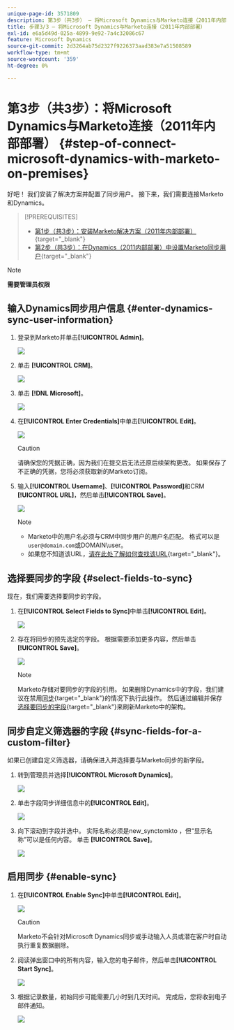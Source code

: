 ```yaml
---
unique-page-id: 3571809
description: 第3步（共3步） — 将Microsoft Dynamics与Marketo连接（2011年内部部署） — Marketo文档 — 产品文档
title: 步骤3/3 — 将Microsoft Dynamics与Marketo连接（2011年内部部署）
exl-id: e6a5d49d-025a-4899-9e92-7a4c32086c67
feature: Microsoft Dynamics
source-git-commit: 2d3264ab75d2327f9226373aad383e7a51508589
workflow-type: tm+mt
source-wordcount: '359'
ht-degree: 0%

---
```


# 第3步（共3步）：将Microsoft Dynamics与Marketo连接（2011年内部部署） {#step-of-connect-microsoft-dynamics-with-marketo-on-premises}

好吧！ 我们安装了解决方案并配置了同步用户。 接下来，我们需要连接Marketo和Dynamics。

>[!PREREQUISITES]
>
>* [第1步（共3步）：安装Marketo解决方案（2011年内部部署）](/help/marketo/product-docs/crm-sync/microsoft-dynamics-sync/sync-setup/connecting-to-legacy-versions/step-1-of-3-install-2011.md){target="_blank"}
>* [第2步（共3步）：在Dynamics（2011内部部署）中设置Marketo同步用户](/help/marketo/product-docs/crm-sync/microsoft-dynamics-sync/sync-setup/connecting-to-legacy-versions/step-2-of-3-set-up-2011.md){target="_blank"}

>[!NOTE]
>
>**需要管理员权限**

## 输入Dynamics同步用户信息 {#enter-dynamics-sync-user-information}

1. 登录到Marketo并单击&#x200B;**[!UICONTROL Admin]**。

   ![](assets/login-admin.png)

1. 单击 **[!UICONTROL CRM]**。

   ![](assets/image2014-12-11-11-3a53-3a59.png)

1. 单击 **[!DNL Microsoft]**。

   ![](assets/image2014-12-11-11-3a54-3a10.png)

1. 在&#x200B;**[!UICONTROL Enter Credentials]**&#x200B;中单击&#x200B;**[!UICONTROL Edit]**。

   ![](assets/image2014-12-11-11-3a54-3a19.png)

   >[!CAUTION]
   >
   >请确保您的凭据正确，因为我们在提交后无法还原后续架构更改。 如果保存了不正确的凭据，您将必须获取新的Marketo订阅。

1. 输入&#x200B;**[!UICONTROL Username]**、**[!UICONTROL Password]**&#x200B;和CRM **[!UICONTROL URL]**，然后单击&#x200B;**[!UICONTROL Save]**。

   ![](assets/image2015-4-2-14-3a50-3a7.png)

   >[!NOTE]
   >
   >* Marketo中的用户名必须与CRM中同步用户的用户名匹配。 格式可以是`user@domain.com`或DOMAIN\user。
   >* 如果您不知道该URL，[请在此处了解如何查找该URL](/help/marketo/product-docs/crm-sync/microsoft-dynamics-sync/sync-setup/view-the-organization-service-url.md){target="_blank"}。

## 选择要同步的字段 {#select-fields-to-sync}

现在，我们需要选择要同步的字段。

1. 在&#x200B;**[!UICONTROL Select Fields to Sync]**&#x200B;中单击&#x200B;**[!UICONTROL Edit]**。

   ![](assets/image2015-3-16-9-51-28a.png)

1. 存在将同步的预先选定的字段。 根据需要添加更多内容，然后单击&#x200B;**[!UICONTROL Save]**。

   ![](assets/image2016-8-25-13-3a26-3a14.png)

   >[!NOTE]
   >
   >Marketo存储对要同步的字段的引用。 如果删除Dynamics中的字段，我们建议在禁用[同步](/help/marketo/product-docs/crm-sync/salesforce-sync/enable-disable-the-salesforce-sync.md){target="_blank"}的情况下执行此操作。 然后通过编辑并保存[选择要同步的字段](/help/marketo/product-docs/crm-sync/microsoft-dynamics-sync/microsoft-dynamics-sync-details/microsoft-dynamics-sync-field-sync/editing-fields-to-sync-before-deleting-them-in-dynamics.md){target="_blank"}来刷新Marketo中的架构。

## 同步自定义筛选器的字段 {#sync-fields-for-a-custom-filter}

如果已创建自定义筛选器，请确保进入并选择要与Marketo同步的新字段。

1. 转到管理员并选择&#x200B;**[!UICONTROL Microsoft Dynamics]**。

   ![](assets/image2015-10-9-9-3a50-3a9.png)

1. 单击字段同步详细信息中的&#x200B;**[!UICONTROL Edit]**。

   ![](assets/image2015-10-9-9-3a52-3a23.png)

1. 向下滚动到字段并选中。 实际名称必须是new_synctomkto ，但“显示名称”可以是任何内容。 单击 **[!UICONTROL Save]**。

   ![](assets/image2016-8-25-14-3a14-3a57.png)

## 启用同步 {#enable-sync}

1. 在&#x200B;**[!UICONTROL Enable Sync]**&#x200B;中单击&#x200B;**[!UICONTROL Edit]**。

   ![](assets/image2015-3-16-9-52-2b.png)

   >[!CAUTION]
   >
   >Marketo不会针对Microsoft Dynamics同步或手动输入人员或潜在客户时自动执行重复数据删除。

1. 阅读弹出窗口中的所有内容，输入您的电子邮件，然后单击&#x200B;**[!UICONTROL Start Sync]**。

   ![](assets/image2015-3-30-14-3a23-3a13.png)

1. 根据记录数量，初始同步可能需要几小时到几天时间。 完成后，您将收到电子邮件通知。

   ![](assets/image2014-12-11-11-3a55-3a15.png)
